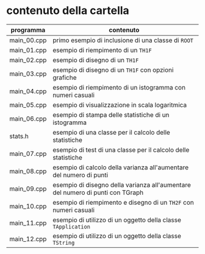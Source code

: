 # contenuto della cartella

   | programma | contenuto |
   | -------------| -------------|
   | main_00.cpp | primo esempio di inclusione di una classe di ```ROOT``` |
   | main_01.cpp | esempio di riempimento di un ```TH1F``` |
   | main_02.cpp | esempio di disegno di un ```TH1F``` |
   | main_03.cpp | esempio di disegno di un ```TH1F``` con opzioni grafiche |
   | main_04.cpp | esempio di riempimento di un istogramma con numeri casuali |
   | main_05.cpp | esempio di visualizzazione in scala logaritmica |
   | main_06.cpp | esempio di stampa delle statistiche di un istogramma |
   | stats.h     | esempio di una classe per il calcolo delle statistiche |
   | main_07.cpp | esempio di test di una classe per il calcolo delle statistiche |
   | main_08.cpp | esempio di calcolo della varianza all'aumentare del numero di punti |
   | main_09.cpp | esempio di disegno della varianza all'aumentare del numero di punti con TGraph |
   | main_10.cpp | esempio di riempimento e disegno di un ```TH2F``` con numeri casuali |
   | main_11.cpp | esempio di utilizzo di un oggetto della classe ```TApplication``` |
   | main_12.cpp | esempio di utilizzo di un oggetto della classe ```TString``` |
